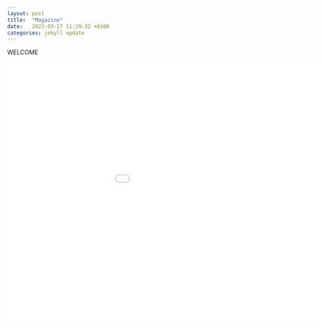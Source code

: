 ```yaml
---
layout: post
title:  "Magazine"
date:   2023-03-27 11:29:32 +0100
categories: jekyll update
---
```

WELCOME 

<embed 
       type="text/html" 
       src="/bokeh.html"
       width="1100"
       height="600"
       >
</embed>